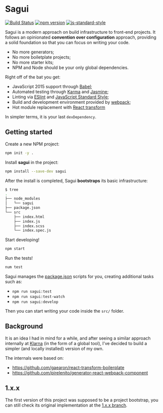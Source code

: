 # Sagui

[![Build Status](https://travis-ci.org/pirelenito/sagui.svg)](https://travis-ci.org/pirelenito/sagui)
[![npm version](https://badge.fury.io/js/sagui.svg)](https://badge.fury.io/js/sagui)
[![js-standard-style](https://img.shields.io/badge/code%20style-standard-brightgreen.svg?style=flat)](https://github.com/feross/standard)

Sagui is a modern approach on build infrastructure to front-end projects. It follows an opinionated **convention over configuration** approach, providing a solid foundation so that you can focus on writing your code.

- No more generators;
- No more boiletplate projects;
- No more starter kits;
- NPM and Node should be your only global dependencies.

Right off of the bat you get:

- JavaScript 2015 support through [Babel](http://babeljs.io/);
- Automated testing through [Karma](http://karma-runner.github.io/) and [Jasmine](http://jasmine.github.io/);
- Linting via [ESlint](http://eslint.org/) and [JavaScript Standard Style](http://standardjs.com/);
- Build and development environment provided by [webpack](http://webpack.github.io/);
- Hot module replacement with [React transform](https://github.com/gaearon/react-transform)

In simpler terms, it is your last `devDependency`.

## Getting started

Create a new NPM project:

```bash
npm init -y .
```

Install **sagui** in the project:

```bash
npm install --save-dev sagui
```

After the install is completed, Sagui **bootstraps** its basic infrastructure:

```bash
$ tree
.
├── node_modules
│   └── sagui
├── package.json
└── src
    ├── index.html
    ├── index.js
    ├── index.scss
    └── index.spec.js
```

Start developing!

```bash
npm start
```

Run the tests!

```bash
num test
```

Sagui manages the [package.json](https://docs.npmjs.com/files/package.json) scripts for you, creating additional tasks such as:

- `npm run sagui:test`
- `npm run sagui:test-watch`
- `npm run sagui:develop`

Then you can start writing your code inside the `src/` folder.

## Background

It is an idea I had in mind for a while, and after seeing a similar approach internally at [Klarna](https://github.com/klarna) (in the form of a global tool), I've decided to build a simpler (and locally installed) version of my own.

The internals were based on:

- https://github.com/gaearon/react-transform-boilerplate
- https://github.com/pirelenito/generator-react-webpack-component

## 1.x.x

The first version of this project was supposed to be a project bootstrap, you can still check its original implementation at the [1.x.x branch](https://github.com/pirelenito/sagui/tree/1.x.x).
